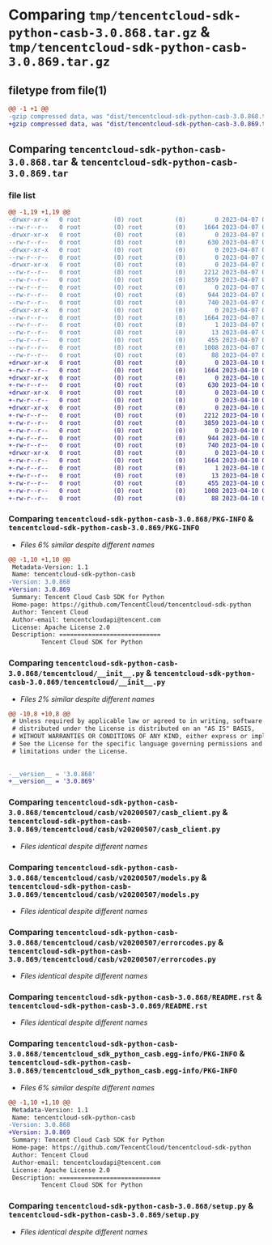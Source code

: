 # Comparing `tmp/tencentcloud-sdk-python-casb-3.0.868.tar.gz` & `tmp/tencentcloud-sdk-python-casb-3.0.869.tar.gz`

## filetype from file(1)

```diff
@@ -1 +1 @@
-gzip compressed data, was "dist/tencentcloud-sdk-python-casb-3.0.868.tar", last modified: Fri Apr  7 00:22:21 2023, max compression
+gzip compressed data, was "dist/tencentcloud-sdk-python-casb-3.0.869.tar", last modified: Mon Apr 10 02:56:41 2023, max compression
```

## Comparing `tencentcloud-sdk-python-casb-3.0.868.tar` & `tencentcloud-sdk-python-casb-3.0.869.tar`

### file list

```diff
@@ -1,19 +1,19 @@
-drwxr-xr-x   0 root         (0) root         (0)        0 2023-04-07 00:22:21.000000 tencentcloud-sdk-python-casb-3.0.868/
--rw-r--r--   0 root         (0) root         (0)     1664 2023-04-07 00:22:21.000000 tencentcloud-sdk-python-casb-3.0.868/PKG-INFO
-drwxr-xr-x   0 root         (0) root         (0)        0 2023-04-07 00:22:21.000000 tencentcloud-sdk-python-casb-3.0.868/tencentcloud/
--rw-r--r--   0 root         (0) root         (0)      630 2023-04-07 00:22:21.000000 tencentcloud-sdk-python-casb-3.0.868/tencentcloud/__init__.py
-drwxr-xr-x   0 root         (0) root         (0)        0 2023-04-07 00:22:21.000000 tencentcloud-sdk-python-casb-3.0.868/tencentcloud/casb/
--rw-r--r--   0 root         (0) root         (0)        0 2023-04-07 00:22:21.000000 tencentcloud-sdk-python-casb-3.0.868/tencentcloud/casb/__init__.py
-drwxr-xr-x   0 root         (0) root         (0)        0 2023-04-07 00:22:21.000000 tencentcloud-sdk-python-casb-3.0.868/tencentcloud/casb/v20200507/
--rw-r--r--   0 root         (0) root         (0)     2212 2023-04-07 00:22:21.000000 tencentcloud-sdk-python-casb-3.0.868/tencentcloud/casb/v20200507/casb_client.py
--rw-r--r--   0 root         (0) root         (0)     3859 2023-04-07 00:22:21.000000 tencentcloud-sdk-python-casb-3.0.868/tencentcloud/casb/v20200507/models.py
--rw-r--r--   0 root         (0) root         (0)        0 2023-04-07 00:22:21.000000 tencentcloud-sdk-python-casb-3.0.868/tencentcloud/casb/v20200507/__init__.py
--rw-r--r--   0 root         (0) root         (0)      944 2023-04-07 00:22:21.000000 tencentcloud-sdk-python-casb-3.0.868/tencentcloud/casb/v20200507/errorcodes.py
--rw-r--r--   0 root         (0) root         (0)      740 2023-04-07 00:22:21.000000 tencentcloud-sdk-python-casb-3.0.868/README.rst
-drwxr-xr-x   0 root         (0) root         (0)        0 2023-04-07 00:22:21.000000 tencentcloud-sdk-python-casb-3.0.868/tencentcloud_sdk_python_casb.egg-info/
--rw-r--r--   0 root         (0) root         (0)     1664 2023-04-07 00:22:21.000000 tencentcloud-sdk-python-casb-3.0.868/tencentcloud_sdk_python_casb.egg-info/PKG-INFO
--rw-r--r--   0 root         (0) root         (0)        1 2023-04-07 00:22:21.000000 tencentcloud-sdk-python-casb-3.0.868/tencentcloud_sdk_python_casb.egg-info/dependency_links.txt
--rw-r--r--   0 root         (0) root         (0)       13 2023-04-07 00:22:21.000000 tencentcloud-sdk-python-casb-3.0.868/tencentcloud_sdk_python_casb.egg-info/top_level.txt
--rw-r--r--   0 root         (0) root         (0)      455 2023-04-07 00:22:21.000000 tencentcloud-sdk-python-casb-3.0.868/tencentcloud_sdk_python_casb.egg-info/SOURCES.txt
--rw-r--r--   0 root         (0) root         (0)     1008 2023-04-07 00:22:21.000000 tencentcloud-sdk-python-casb-3.0.868/setup.py
--rw-r--r--   0 root         (0) root         (0)       88 2023-04-07 00:22:21.000000 tencentcloud-sdk-python-casb-3.0.868/setup.cfg
+drwxr-xr-x   0 root         (0) root         (0)        0 2023-04-10 02:56:41.000000 tencentcloud-sdk-python-casb-3.0.869/
+-rw-r--r--   0 root         (0) root         (0)     1664 2023-04-10 02:56:41.000000 tencentcloud-sdk-python-casb-3.0.869/PKG-INFO
+drwxr-xr-x   0 root         (0) root         (0)        0 2023-04-10 02:56:41.000000 tencentcloud-sdk-python-casb-3.0.869/tencentcloud/
+-rw-r--r--   0 root         (0) root         (0)      630 2023-04-10 02:56:41.000000 tencentcloud-sdk-python-casb-3.0.869/tencentcloud/__init__.py
+drwxr-xr-x   0 root         (0) root         (0)        0 2023-04-10 02:56:41.000000 tencentcloud-sdk-python-casb-3.0.869/tencentcloud/casb/
+-rw-r--r--   0 root         (0) root         (0)        0 2023-04-10 02:56:41.000000 tencentcloud-sdk-python-casb-3.0.869/tencentcloud/casb/__init__.py
+drwxr-xr-x   0 root         (0) root         (0)        0 2023-04-10 02:56:41.000000 tencentcloud-sdk-python-casb-3.0.869/tencentcloud/casb/v20200507/
+-rw-r--r--   0 root         (0) root         (0)     2212 2023-04-10 02:56:41.000000 tencentcloud-sdk-python-casb-3.0.869/tencentcloud/casb/v20200507/casb_client.py
+-rw-r--r--   0 root         (0) root         (0)     3859 2023-04-10 02:56:41.000000 tencentcloud-sdk-python-casb-3.0.869/tencentcloud/casb/v20200507/models.py
+-rw-r--r--   0 root         (0) root         (0)        0 2023-04-10 02:56:41.000000 tencentcloud-sdk-python-casb-3.0.869/tencentcloud/casb/v20200507/__init__.py
+-rw-r--r--   0 root         (0) root         (0)      944 2023-04-10 02:56:41.000000 tencentcloud-sdk-python-casb-3.0.869/tencentcloud/casb/v20200507/errorcodes.py
+-rw-r--r--   0 root         (0) root         (0)      740 2023-04-10 02:56:41.000000 tencentcloud-sdk-python-casb-3.0.869/README.rst
+drwxr-xr-x   0 root         (0) root         (0)        0 2023-04-10 02:56:41.000000 tencentcloud-sdk-python-casb-3.0.869/tencentcloud_sdk_python_casb.egg-info/
+-rw-r--r--   0 root         (0) root         (0)     1664 2023-04-10 02:56:41.000000 tencentcloud-sdk-python-casb-3.0.869/tencentcloud_sdk_python_casb.egg-info/PKG-INFO
+-rw-r--r--   0 root         (0) root         (0)        1 2023-04-10 02:56:41.000000 tencentcloud-sdk-python-casb-3.0.869/tencentcloud_sdk_python_casb.egg-info/dependency_links.txt
+-rw-r--r--   0 root         (0) root         (0)       13 2023-04-10 02:56:41.000000 tencentcloud-sdk-python-casb-3.0.869/tencentcloud_sdk_python_casb.egg-info/top_level.txt
+-rw-r--r--   0 root         (0) root         (0)      455 2023-04-10 02:56:41.000000 tencentcloud-sdk-python-casb-3.0.869/tencentcloud_sdk_python_casb.egg-info/SOURCES.txt
+-rw-r--r--   0 root         (0) root         (0)     1008 2023-04-10 02:56:41.000000 tencentcloud-sdk-python-casb-3.0.869/setup.py
+-rw-r--r--   0 root         (0) root         (0)       88 2023-04-10 02:56:41.000000 tencentcloud-sdk-python-casb-3.0.869/setup.cfg
```

### Comparing `tencentcloud-sdk-python-casb-3.0.868/PKG-INFO` & `tencentcloud-sdk-python-casb-3.0.869/PKG-INFO`

 * *Files 6% similar despite different names*

```diff
@@ -1,10 +1,10 @@
 Metadata-Version: 1.1
 Name: tencentcloud-sdk-python-casb
-Version: 3.0.868
+Version: 3.0.869
 Summary: Tencent Cloud Casb SDK for Python
 Home-page: https://github.com/TencentCloud/tencentcloud-sdk-python
 Author: Tencent Cloud
 Author-email: tencentcloudapi@tencent.com
 License: Apache License 2.0
 Description: ============================
         Tencent Cloud SDK for Python
```

### Comparing `tencentcloud-sdk-python-casb-3.0.868/tencentcloud/__init__.py` & `tencentcloud-sdk-python-casb-3.0.869/tencentcloud/__init__.py`

 * *Files 2% similar despite different names*

```diff
@@ -10,8 +10,8 @@
 # Unless required by applicable law or agreed to in writing, software
 # distributed under the License is distributed on an "AS IS" BASIS,
 # WITHOUT WARRANTIES OR CONDITIONS OF ANY KIND, either express or implied.
 # See the License for the specific language governing permissions and
 # limitations under the License.
 
 
-__version__ = '3.0.868'
+__version__ = '3.0.869'
```

### Comparing `tencentcloud-sdk-python-casb-3.0.868/tencentcloud/casb/v20200507/casb_client.py` & `tencentcloud-sdk-python-casb-3.0.869/tencentcloud/casb/v20200507/casb_client.py`

 * *Files identical despite different names*

### Comparing `tencentcloud-sdk-python-casb-3.0.868/tencentcloud/casb/v20200507/models.py` & `tencentcloud-sdk-python-casb-3.0.869/tencentcloud/casb/v20200507/models.py`

 * *Files identical despite different names*

### Comparing `tencentcloud-sdk-python-casb-3.0.868/tencentcloud/casb/v20200507/errorcodes.py` & `tencentcloud-sdk-python-casb-3.0.869/tencentcloud/casb/v20200507/errorcodes.py`

 * *Files identical despite different names*

### Comparing `tencentcloud-sdk-python-casb-3.0.868/README.rst` & `tencentcloud-sdk-python-casb-3.0.869/README.rst`

 * *Files identical despite different names*

### Comparing `tencentcloud-sdk-python-casb-3.0.868/tencentcloud_sdk_python_casb.egg-info/PKG-INFO` & `tencentcloud-sdk-python-casb-3.0.869/tencentcloud_sdk_python_casb.egg-info/PKG-INFO`

 * *Files 6% similar despite different names*

```diff
@@ -1,10 +1,10 @@
 Metadata-Version: 1.1
 Name: tencentcloud-sdk-python-casb
-Version: 3.0.868
+Version: 3.0.869
 Summary: Tencent Cloud Casb SDK for Python
 Home-page: https://github.com/TencentCloud/tencentcloud-sdk-python
 Author: Tencent Cloud
 Author-email: tencentcloudapi@tencent.com
 License: Apache License 2.0
 Description: ============================
         Tencent Cloud SDK for Python
```

### Comparing `tencentcloud-sdk-python-casb-3.0.868/setup.py` & `tencentcloud-sdk-python-casb-3.0.869/setup.py`

 * *Files identical despite different names*

